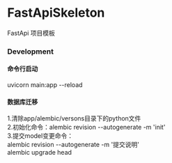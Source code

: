 # FastApiSkeleton
FastApi 项目模板



### Development
#### 命令行启动
uvicorn main:app --reload

#### 数据库迁移
1.清除app/alembic/versons目录下的python文件  
2.初始化命令：alembic revision --autogenerate -m 'init'  
3.提交model变更命令：  
  alembic revision --autogenerate -m '提交说明'  
  alembic upgrade head